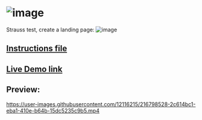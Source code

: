 # ![image](https://user-images.githubusercontent.com/12116215/216784808-57b33905-91ca-4412-ab02-971116c597cd.png)
Strauss test, create a landing page:
![image](https://user-images.githubusercontent.com/12116215/216784201-98b49f2e-afae-439a-b6f5-48e6cc8257c5.png)

## [Instructions file](https://github.com/Lidorc145/Strauss_test/files/10609394/testhtmlcssjs.pdf)

## [Live Demo link](https://lidorc145.github.io/Strauss_test/)

## Preview:
https://user-images.githubusercontent.com/12116215/216798528-2c614bc1-eba1-410e-b64b-15dc5235c9b5.mp4


